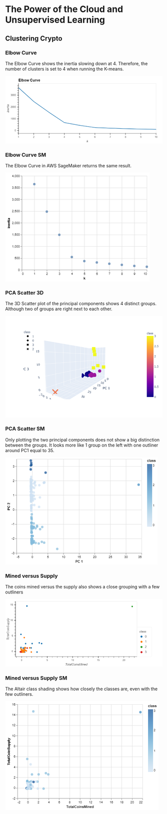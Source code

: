 # The Power of the Cloud and Unsupervised Learning

## Clustering Crypto

### Elbow Curve

The Elbow Curve shows the inertia slowing down at 4. Therefore, the number of clusters is set to 4 when running the K-means.

![Elbow_Curve](Images/Elbow_Curve.png)

### Elbow Curve SM

The Elbow Curve in AWS SageMaker returns the same result.

![Elbow_Curve_sm](Images/Elbow_Curve_sm.png)

### PCA Scatter 3D

The 3D Scatter plot of the principal components shows 4 distinct groups. Although two of groups are right next to each other.

![PCA_Scatter_3D](Images/PCA_Scatter_3D.png)

### PCA Scatter SM

Only plotting the two principal components does not show a big distinction between the groups. It looks more like 1 group on the left with one outliner around PC1 equal to 35.

![PCA_Scatter_sm](Images/PCA_Scatter_sm.png)

### Mined versus Supply

The coins mined versus the supply also shows a close grouping with a few outliners

![MinedVsSupply](Images/MinedVsSupply.png)

### Mined versus Supply SM

The Altair class shading shows how closely the classes are, even with the few outliners.

![MinedVsSupply_sm](Images/MinedVsSupply_sm.png)
